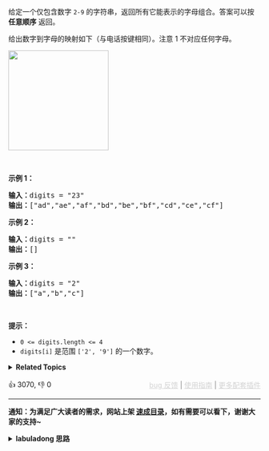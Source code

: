 <p>给定一个仅包含数字&nbsp;<code>2-9</code>&nbsp;的字符串，返回所有它能表示的字母组合。答案可以按 <strong>任意顺序</strong> 返回。</p>

<p>给出数字到字母的映射如下（与电话按键相同）。注意 1 不对应任何字母。</p>

<p><img src="https://assets.leetcode-cn.com/aliyun-lc-upload/uploads/2021/11/09/200px-telephone-keypad2svg.png" style="width: 200px;" /></p>

<p>&nbsp;</p>

<p><strong>示例 1：</strong></p>

<pre>
<strong>输入：</strong>digits = "23"
<strong>输出：</strong>["ad","ae","af","bd","be","bf","cd","ce","cf"]
</pre>

<p><strong>示例 2：</strong></p>

<pre>
<strong>输入：</strong>digits = ""
<strong>输出：</strong>[]
</pre>

<p><strong>示例 3：</strong></p>

<pre>
<strong>输入：</strong>digits = "2"
<strong>输出：</strong>["a","b","c"]
</pre>

<p>&nbsp;</p>

<p><strong>提示：</strong></p>

<ul> 
 <li><code>0 &lt;= digits.length &lt;= 4</code></li> 
 <li><code>digits[i]</code> 是范围 <code>['2', '9']</code> 的一个数字。</li> 
</ul>

<details><summary><strong>Related Topics</strong></summary>哈希表 | 字符串 | 回溯</details><br>

<div>👍 3070, 👎 0<span style='float: right;'><span style='color: gray;'><a href='https://github.com/labuladong/fucking-algorithm/issues' target='_blank' style='color: lightgray;text-decoration: underline;'>bug 反馈</a> | <a href='https://labuladong.online/algo/fname.html?fname=jb插件简介' target='_blank' style='color: lightgray;text-decoration: underline;'>使用指南</a> | <a href='https://labuladong.online/algo/' target='_blank' style='color: lightgray;text-decoration: underline;'>更多配套插件</a></span></span></div>

<div id="labuladong"><hr>

**通知：为满足广大读者的需求，网站上架 [速成目录](https://labuladong.online/algo/intro/quick-learning-plan/)，如有需要可以看下，谢谢大家的支持~**

<details><summary><strong>labuladong 思路</strong></summary>


<div id="labuladong_solution_zh">

## 基本思路

你需要先看前文 [回溯算法详解](https://labuladong.online/algo/essential-technique/backtrack-framework/) 和 [回溯算法团灭子集、排列、组合问题](https://labuladong.online/algo/essential-technique/permutation-combination-subset-all-in-one/)，然后看这道题就很简单了，无非是回溯算法的运用而已。

组合问题本质上就是遍历一棵回溯树，套用回溯算法代码框架即可。

**详细题解**：
  - [【练习】回溯算法经典习题 I](https://labuladong.online/algo/problem-set/backtrack-i/)

</div>





<div id="solution">

## 解法代码



<div class="tab-panel"><div class="tab-nav">
<button data-tab-item="cpp" class="tab-nav-button btn " data-tab-group="default" onclick="switchTab(this)">cpp🤖</button>

<button data-tab-item="python" class="tab-nav-button btn " data-tab-group="default" onclick="switchTab(this)">python🤖</button>

<button data-tab-item="java" class="tab-nav-button btn active" data-tab-group="default" onclick="switchTab(this)">java🟢</button>

<button data-tab-item="go" class="tab-nav-button btn " data-tab-group="default" onclick="switchTab(this)">go🤖</button>

<button data-tab-item="javascript" class="tab-nav-button btn " data-tab-group="default" onclick="switchTab(this)">javascript🤖</button>
</div><div class="tab-content">
<div data-tab-item="cpp" class="tab-item " data-tab-group="default"><div class="highlight">

```cpp
// 注意：cpp 代码由 chatGPT🤖 根据我的 java 代码翻译。
// 本代码的正确性已通过力扣验证，如有疑问，可以对照 java 代码查看。

#include <vector>
#include <string>
#include <unordered_map>

class Solution {
    // 每个数字到字母的映射
    std::unordered_map<char, std::string> mapping = {
        {'2', "abc"}, {'3', "def"}, {'4', "ghi"}, {'5', "jkl"},
        {'6', "mno"}, {'7', "pqrs"}, {'8', "tuv"}, {'9', "wxyz"}
    };

    std::vector<std::string> res;
    std::string sb;

public:
    std::vector<std::string> letterCombinations(std::string digits) {
        if (digits.empty()) {
            return res;
        }
        // 从 digits[0] 开始进行回溯
        backtrack(digits, 0);
        return res;
    }

    // 回溯算法主函数
    void backtrack(const std::string& digits, int start) {
        if (sb.size() == digits.size()) {
            // 到达回溯树底部
            res.push_back(sb);
            return;
        }

        // 回溯算法框架
        char digit = digits[start];
        for (char c : mapping[digit]) {
            // 做选择
            sb.push_back(c);
            // 递归下一层回溯树
            backtrack(digits, start + 1);
            // 撤销选择
            sb.pop_back();
        }
    }
};
```

</div></div>

<div data-tab-item="python" class="tab-item " data-tab-group="default"><div class="highlight">

```python
# 注意：python 代码由 chatGPT🤖 根据我的 java 代码翻译。
# 本代码的正确性已通过力扣验证，如有疑问，可以对照 java 代码查看。

class Solution:
    # 每个数字到字母的映射
    mapping = [
        "", "", "abc", "def", "ghi", "jkl", "mno", "pqrs", "tuv", "wxyz"
    ]

    def __init__(self):
        self.res = []
        self.sb = []

    def letterCombinations(self, digits: str) -> List[str]:
        if not digits:
            return self.res
        # 从 digits[0] 开始进行回溯
        self.backtrack(digits, 0)
        return self.res

    # 回溯算法主函数
    def backtrack(self, digits: str, start: int) -> None:
        if len(self.sb) == len(digits):
            # 到达回溯树底部
            self.res.append(''.join(self.sb))
            return

        # 回溯算法框架
        digit = ord(digits[start]) - ord('0')
        for c in self.mapping[digit]:
            # 做选择
            self.sb.append(c)
            # 递归下一层回溯树
            self.backtrack(digits, start + 1)
            # 撤销选择
            self.sb.pop()
```

</div></div>

<div data-tab-item="java" class="tab-item active" data-tab-group="default"><div class="highlight">

```java
class Solution {
    // 每个数字到字母的映射
    String[] mapping = new String[] {
            "", "", "abc", "def", "ghi", "jkl", "mno", "pqrs", "tuv", "wxyz"
    };

    List<String> res = new LinkedList<>();
    StringBuilder sb = new StringBuilder();

    public List<String> letterCombinations(String digits) {
        if (digits.isEmpty()) {
            return res;
        }
        // 从 digits[0] 开始进行回溯
        backtrack(digits, 0);
        return res;
    }

    // 回溯算法主函数
    void backtrack(String digits, int start) {
        if (sb.length() == digits.length()) {
            // 到达回溯树底部
            res.add(sb.toString());
            return;
        }

        // 回溯算法框架
        int digit = digits.charAt(start) - '0';
        for (char c : mapping[digit].toCharArray()) {
            // 做选择
            sb.append(c);
            // 递归下一层回溯树
            backtrack(digits, start + 1);
            // 撤销选择
            sb.deleteCharAt(sb.length() - 1);
        }
    }
}
```

</div></div>

<div data-tab-item="go" class="tab-item " data-tab-group="default"><div class="highlight">

```go
// 注意：go 代码由 chatGPT🤖 根据我的 java 代码翻译。
// 本代码的正确性已通过力扣验证，如有疑问，可以对照 java 代码查看。

func letterCombinations(digits string) []string {
    if len(digits) == 0 {
        return []string{}
    }
    // 每个数字到字母的映射
    var mapping = []string{
        "", "", "abc", "def", "ghi", "jkl", "mno", "pqrs", "tuv", "wxyz",
    }
    var res []string
    // 从 digits[0] 开始进行回溯
    backtrack(digits, 0, "", &res, mapping)
    return res
}

// 回溯算法主函数
func backtrack(digits string, start int, combination string, res *[]string, mapping []string) {
    if len(combination) == len(digits) {
        // 到达回溯树底部
        *res = append(*res, combination)
        return
    }

    // 回溯算法框架
    digit := digits[start] - '0'
    for _, c := range mapping[digit] {
        // 做选择
        backtrack(digits, start+1, combination+string(c), res, mapping)
        // 递归下一层回溯树
        // Note: The following comment is not needed as there is no action taken for "undo the choice"
        // 撤销选择
    }
}
```

</div></div>

<div data-tab-item="javascript" class="tab-item " data-tab-group="default"><div class="highlight">

```javascript
// 注意：javascript 代码由 chatGPT🤖 根据我的 java 代码翻译。
// 本代码的正确性已通过力扣验证，如有疑问，可以对照 java 代码查看。

var letterCombinations = function(digits) {
    // 每个数字到字母的映射
    const mapping = [
        "", "", "abc", "def", "ghi", "jkl", "mno", "pqrs", "tuv", "wxyz"
    ];

    let res = [];
    let sb = "";

    if (digits === "") {
        return res;
    }

    // 从 digits[0] 开始进行回溯
    // @visualize status(sb)
    function backtrack(digits, start) {
        // 回溯算法主函数
        if (sb.length === digits.length) {
            // 到达回溯树底部
            res.push(sb);
            return;
        }

        // 回溯算法框架
        let digit = digits.charCodeAt(start) - '0'.charCodeAt(0);
        for (let c of mapping[digit].split("")) {
            // 做选择
            // @visualize choose(c)
            sb += c;
            // 递归下一层回溯树
            backtrack(digits, start + 1);
            // 撤销选择
            // @visualize unchoose()
            sb = sb.slice(0, -1);
        }
    }

    backtrack(digits, 0);
    return res;
};
```

</div></div>
</div></div>

<hr /><details open hint-container details><summary style="font-size: medium"><strong>🍭🍭 算法可视化 🍭🍭</strong></summary><div id="data_letter-combinations-of-a-phone-number"  category="leetcode" ></div><div class="resizable aspect-ratio-container" style="height: 100%;">
<div id="iframe_letter-combinations-of-a-phone-number"></div></div>
</details><hr /><br />

</div>
</details>
</div>

